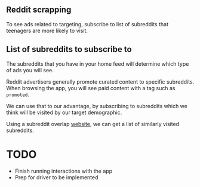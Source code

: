 ## Reddit scrapping

To see ads related to targeting, subscribe to list of subreddits that teenagers are more likely to visit.

## List of subreddits to subscribe to

The subreddits that you have in your home feed will determine which type of ads you will see.

Reddit advertisers generally promote curated content to specific subreddits. When browsing the app, you will see paid content with a tag such as `promoted`.

We can use that to our advantage, by subscribing to subreddits which we think will be visited by our target demographic.

Using a subreddit overlap [website](https://subredditstats.com/subreddit-user-overlaps/teenagers), we can get a list of similarly visited subreddits.

# TODO

* Finish running interactions with the app
* Prep for driver to be implemented